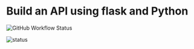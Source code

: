 # Build an API using flask and Python

![GitHub Workflow Status](https://img.shields.io/github/workflow/status/emylincon/flask_basics/Python-test?style=for-the-badge)

![status](https://github.com/emylincon/flask_basics/workflows/Python-test/badge.svg)